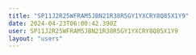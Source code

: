 ```yaml
---
title: "SP11J2R25WFRAM5JBN21R38R5GY1YXCRY8Q85X1Y9"
date: 2024-04-23T06:00:42.390Z
user: SP11J2R25WFRAM5JBN21R38R5GY1YXCRY8Q85X1Y9
layout: "users"
---
```

    